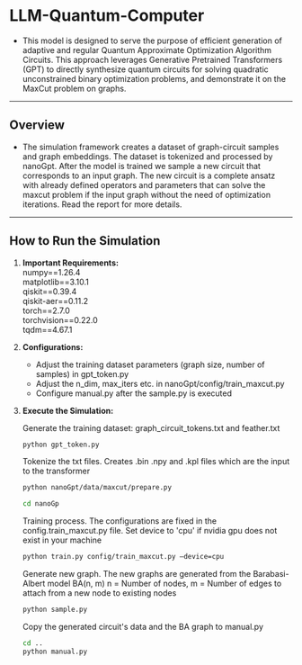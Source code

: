 # LLM-Quantum-Computer

- This model is designed to serve the purpose of efficient generation of adaptive and regular Quantum Approximate Optimization Algorithm Circuits. This approach leverages Generative Pretrained Transformers (GPT) to directly synthesize quantum circuits for solving quadratic unconstrained binary optimization problems, and demonstrate it on the MaxCut problem on graphs.
---

## Overview

- The simulation framework creates a dataset of graph-circuit samples and graph embeddings. The dataset is tokenized and processed by nanoGpt. After the model is trained we sample a new circuit that corresponds to an input graph. The new circuit is a complete ansatz with already defined operators and parameters that can solve the maxcut problem if the input graph without the need of optimization iterations. Read the report for more details. 
---

## How to Run the Simulation

1. **Important Requirements:**  
   numpy==1.26.4 \
   matplotlib==3.10.1 \
   qiskit==0.39.4 \
   qiskit-aer==0.11.2 \
   torch==2.7.0 \
   torchvision==0.22.0 \
   tqdm==4.67.1

2. **Configurations:**
   - Adjust the training dataset parameters (graph size, number of samples) in gpt_token.py
   - Adjust the n_dim, max_iters etc. in nanoGpt/config/train_maxcut.py
   - Configure manual.py after the sample.py is executed

4. **Execute the Simulation:**
   
   Generate the training dataset: graph_circuit_tokens.txt and feather.txt
   ```bash
   python gpt_token.py
   ```
   Tokenize the txt files. Creates .bin .npy and .kpl files which are the input to the transformer
   ```bash
   python nanoGpt/data/maxcut/prepare.py
   ```
   ```bash
   cd nanoGp
   ```
   Training process. The configurations are fixed in the config.train_maxcut.py file. Set device to 'cpu' if nvidia gpu does not exist in your machine
   ```bash
   python train.py config/train_maxcut.py –device=cpu
   ```
   Generate new graph. The new graphs are generated from the Barabasi-Albert model BA(n, m) n = Number of nodes, m = Number of edges to attach from a new node to existing nodes
   ```bash
   python sample.py
   ```
   Copy the generated circuit's data and the BA graph to manual.py  
   ```bash
   cd ..
   python manual.py
   ```
